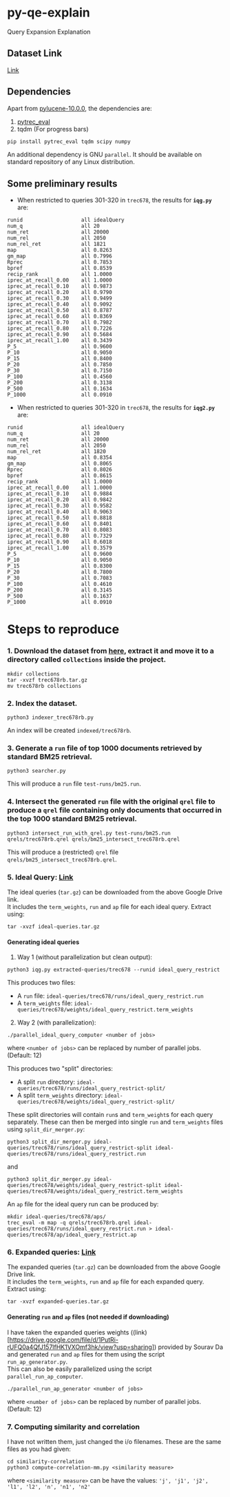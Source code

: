 # py-qe-explain
Query Expansion Explanation

## Dataset Link
[Link](https://drive.google.com/file/d/19qkzLYnz7NiE4KeqO9ZQ2YGtSB9QBcL1/view?usp=sharing)

## Dependencies
Apart from [pylucene-10.0.0](https://dlcdn.apache.org/lucene/pylucene/), the dependencies are:
1. [pytrec_eval](https://github.com/cvangysel/pytrec_eval)
2. tqdm (For progress bars)
```bash
pip install pytrec_eval tqdm scipy numpy
```
An additional dependency is GNU `parallel`. It should be available on standard repository of any Linux distribution.

## Some preliminary results
- When restricted to queries 301-320 in `trec678`, the results for **`iqg.py`** are:
```
runid                 	all	idealQuery
num_q                 	all	20
num_ret               	all	20000
num_rel               	all	2050
num_rel_ret           	all	1821
map                   	all	0.8263
gm_map                	all	0.7996
Rprec                 	all	0.7853
bpref                 	all	0.8539
recip_rank            	all	1.0000
iprec_at_recall_0.00  	all	1.0000
iprec_at_recall_0.10  	all	0.9873
iprec_at_recall_0.20  	all	0.9790
iprec_at_recall_0.30  	all	0.9499
iprec_at_recall_0.40  	all	0.9092
iprec_at_recall_0.50  	all	0.8787
iprec_at_recall_0.60  	all	0.8369
iprec_at_recall_0.70  	all	0.7982
iprec_at_recall_0.80  	all	0.7226
iprec_at_recall_0.90  	all	0.5684
iprec_at_recall_1.00  	all	0.3439
P_5                   	all	0.9600
P_10                  	all	0.9050
P_15                  	all	0.8400
P_20                  	all	0.7850
P_30                  	all	0.7150
P_100                 	all	0.4560
P_200                 	all	0.3138
P_500                 	all	0.1634
P_1000                	all	0.0910
```

- When restricted to queries 301-320 in `trec678`, the results for **`iqg2.py`** are:
```
runid                 	all	idealQuery
num_q                 	all	20
num_ret               	all	20000
num_rel               	all	2050
num_rel_ret           	all	1820
map                   	all	0.8354
gm_map                	all	0.8065
Rprec                 	all	0.8026
bpref                 	all	0.8615
recip_rank            	all	1.0000
iprec_at_recall_0.00  	all	1.0000
iprec_at_recall_0.10  	all	0.9884
iprec_at_recall_0.20  	all	0.9842
iprec_at_recall_0.30  	all	0.9582
iprec_at_recall_0.40  	all	0.9063
iprec_at_recall_0.50  	all	0.8818
iprec_at_recall_0.60  	all	0.8401
iprec_at_recall_0.70  	all	0.8083
iprec_at_recall_0.80  	all	0.7329
iprec_at_recall_0.90  	all	0.6018
iprec_at_recall_1.00  	all	0.3579
P_5                   	all	0.9600
P_10                  	all	0.9050
P_15                  	all	0.8300
P_20                  	all	0.7800
P_30                  	all	0.7083
P_100                 	all	0.4610
P_200                 	all	0.3145
P_500                 	all	0.1637
P_1000                	all	0.0910
```

# Steps to reproduce
### 1. Download the dataset from [here](https://drive.google.com/file/d/19qkzLYnz7NiE4KeqO9ZQ2YGtSB9QBcL1/view?usp=sharing), extract it and move it to a directory called `collections` inside the project.
```
mkdir collections
tar -xvzf trec678rb.tar.gz
mv trec678rb collections
```
### 2. Index the dataset.
```
python3 indexer_trec678rb.py
```
An index will be created `indexed/trec678rb`.

### 3. Generate a `run` file of top 1000 documents retrieved by standard BM25 retrieval.
```
python3 searcher.py
```
This will produce a `run` file `test-runs/bm25.run`.

### 4. Intersect the generated `run` file with the original `qrel` file to produce a `qrel` file containing only documents that occurred in the top 1000 standard BM25 retrieval.
```
python3 intersect_run_with_qrel.py test-runs/bm25.run qrels/trec678rb.qrel qrels/bm25_intersect_trec678rb.qrel
```
This will produce a (restricted) `qrel` file `qrels/bm25_intersect_trec678rb.qrel`.

### 5. Ideal Query: [Link](https://drive.google.com/file/d/1f2nzHYwQEDosw5UQQ4MtA-fm1mihNFLS/view?usp=sharing)
The ideal queries (`tar.gz`) can be downloaded from the above Google Drive link.  
It includes the `term_weights`, `run` and `ap` file for each ideal query. Extract using:
```
tar -xvzf ideal-queries.tar.gz
```

#### Generating ideal queries
1. Way 1 (without parallelization but clean output):
```
python3 iqg.py extracted-queries/trec678 --runid ideal_query_restrict
```
This produces two files:
  - A `run` file: `ideal-queries/trec678/runs/ideal_query_restrict.run`
  - A `term_weights` file: `ideal-queries/trec678/weights/ideal_query_restrict.term_weights`

2. Way 2 (with parallelization):
```
./parallel_ideal_query_computer <number of jobs>
```
where `<number of jobs>` can be replaced by number of parallel jobs. (Default: 12)

This produces two "split" directories:
- A split `run` directory: `ideal-queries/trec678/runs/ideal_query_restrict-split/`
- A split `term_weights` directory: `ideal-queries/trec678/weights/ideal_query_restrict-split/`

These split directories will contain `run`s and `term_weight`s for each query separately. These can then be merged into single `run` and `term_weights` files using `split_dir_merger.py`:
```
python3 split_dir_merger.py ideal-queries/trec678/runs/ideal_query_restrict-split ideal-queries/trec678/runs/ideal_query_restrict.run
```
and 
```
python3 split_dir_merger.py ideal-queries/trec678/weights/ideal_query_restrict-split ideal-queries/trec678/weights/ideal_query_restrict.term_weights
```
An `ap` file for the ideal query run can be produced by:
```
mkdir ideal-queries/trec678/aps/
trec_eval -m map -q qrels/trec678rb.qrel ideal-queries/trec678/runs/ideal_query_restrict.run > ideal-queries/trec678/ap/ideal_query_restrict.ap
```

### 6. Expanded queries: [Link](https://drive.google.com/file/d/1OcH57z-IqLs2bVgw5rKXiD5XkzhrgmFy/view?usp=sharing)
The expanded queries (`tar.gz`) can be downloaded from the above Google Drive link.  
It includes the `term_weights`, `run` and `ap` file for each expanded query. Extract using:
```
tar -xvzf expanded-queries.tar.gz
```

#### Generating `run` and `ap` files (not needed if downloading)
I have taken the expanded queries weights ((link)[https://drive.google.com/file/d/1PutRi-rUFQ0a4QfJ157lfHK1VXOmf3hk/view?usp=sharing]) provided by Sourav Da and generated `run` and `ap` files for them using the script `run_ap_generator.py`.  
This can also be easily parallelized using the script `parallel_run_ap_computer`.
```
./parallel_run_ap_generator <number of jobs>
```
where `<number of jobs>` can be replaced by number of parallel jobs. (Default: 12)

### 7. Computing similarity and correlation
I have not written them, just changed the i/o filenames. These are the same files as you had given:
```
cd similarity-correlation
python3 compute-correlation-mm.py <similarity measure>
```
where `<similarity measure>` can be have the values: `'j', 'j1', 'j2', 'l1', 'l2', 'n', 'n1', 'n2'`
